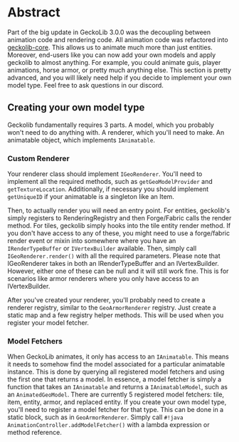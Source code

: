 # Abstract
Part of the big update in GeckoLib 3.0.0 was the decoupling between animation code and rendering code. All animation code was refactored into [geckolib-core](https://github.com/bernie-g/geckolib-core). This allows us to animate much more than just entities. Moreover, end-users like you can now add your own models and apply geckolib to almost anything. For example, you could animate guis, player animations, horse armor, or pretty much anything else. This section is pretty advanced, and you will likely need help if you decide to implement your own model type. Feel free to ask questions in our discord.

## Creating your own model type
Geckolib fundamentally requires 3 parts. A model, which you probably won't need to do anything with. A renderer, which you'll need to make. An animatable object, which implements `IAnimatable`. 

### Custom Renderer
Your renderer class should implement `IGeoRenderer`. You'll need to implement all the required methods, such as `getGeoModelProvider` and `getTextureLocation`. Additionally, if necessary you should implement `getUniqueID` if your animatable is a singleton like an Item.

Then, to actually render you will need an entry point. For entities, geckolib's simply registers to RenderingRegistry and then Forge/Fabric calls the render method. For tiles, geckolib simply hooks into the tile entity render method. If you don't have access to any of these, you might need to use a forge/fabric render event or mixin into somewhere where you have an `IRenderTypeBuffer` or `IVertexBuilder` available. Then, simply call `IGeoRenderer.render()` with all the required parameters. Please note that IGeoRenderer takes in both an IRenderTypeBuffer and an IVertexBuilder. However, either one of these can be null and it will still work fine. This is for scenarios like armor renderers where you only have access to an IVertexBuilder.

After you've created your renderer, you'll probably need to create a renderer registry, similar to the `GeoArmorRenderer` registry. Just create a static map and a few registry helper methods. This will be used when you register your model fetcher.

### Model Fetchers
When GeckoLib animates, it only has access to an `IAnimatable`. This means it needs to somehow find the model associated for a particular animatable instance. This is done by querying all registered model fetchers and using the first one that returns a model. In essence, a model fetcher is simply a function that takes an `IAnimatable` and returns a `IAnimatableModel`, such as an `AnimatedGeoModel`. There are currently 5 registered model fetchers: tile, item, entity, armor, and replaced entity. If you create your own model type, you'll need to register a model fetcher for that type. This can be done in a static block, such as in `GeoArmorRenderer`. Simply call `#!java AnimationController.addModelFetcher()` with a lambda expression or method reference.
